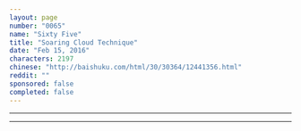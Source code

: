 ```yaml
---
layout: page
number: "0065"
name: "Sixty Five"
title: "Soaring Cloud Technique"
date: "Feb 15, 2016"
characters: 2197
chinese: "http://baishuku.com/html/30/30364/12441356.html"
reddit: ""
sponsored: false
completed: false
---
```




- - -
- - -
